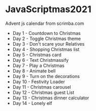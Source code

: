 # JavaScriptmas2021
Advent js calendar from scrimba.com
- Day 1 - Countdown to Christmas
- Day 2 - Toggle Christmas theme
- Day 3 - Don't scare your Relatives
- Day 4 - Shopping Christmas list
- Day 5 - Christmas card
- Day 6 - Text Christmassify
- Day 7 - Play a Christmas
- Day 8 - Animate bell
- Day 9 - Turn on the decorations
- Day 10 - Festivity Loader
- Day 11 - Christmas carousel
- Day 12 - Christmas guest List
- Day 13 - Christmas dinner calculator
- Day 14 - Lonely elf


